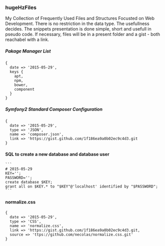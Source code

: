 ### hugeHzFiles
My Collection of Frequently Used Files and Structures Focusted on Web Development. There is no restriction in the data type. The usefullness decides. The snippets presentation is done simple, short and usefull in pseudo code. If necessary, files will be in a present folder and a gist - both reachabel with a link.

##### Pakage Manager List
  ```
  {
    date => '2015-05-29',
    keys {
      apt,
      npm,
      bower,
      component
    }
  }
  ```

##### Symfony2 Standard Composer Configuration
  ```
  {
    date => '2015-05-29',
    type => 'JSON',
    name => 'composer.json',
    link => 'https://gist.github.com/1f186ea9a0b02ec9c4d3.git
  }
  ```

#### SQL to create a new database and database user 
    ```
    # 2015-05-29
    KEY='';
    PASSWORD='';
    create database $KEY;
    grant all on $KEY.* to "$KEY"@'localhost' identified by "$PASSWORD";
    ```
#### normalize.css
  ```
  {
    date => '2015-05-29',
    type => 'CSS',
    name => 'normalize.css',
    link => 'https://gist.github.com/1f186ea9a0b02ec9c4d3.git,
    source => 'ttps://github.com/necolas/normalize.css.git'
  }
  ```
